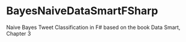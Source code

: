 BayesNaiveDataSmartFSharp
=========================

Naive Bayes Tweet Classification in F# based on the book Data Smart, Chapter 3
